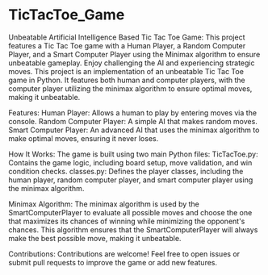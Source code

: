 # TicTacToe_Game

Unbeatable Artificial Intelligence Based Tic Tac Toe Game: 
This project features a Tic Tac Toe game with a Human Player, a Random Computer Player, and a Smart Computer Player using the Minimax algorithm to ensure unbeatable gameplay. Enjoy challenging the AI and experiencing strategic moves.
This project is an implementation of an unbeatable Tic Tac Toe game in Python. It features both human and computer players, with the computer player utilizing the minimax algorithm to ensure optimal moves, making it unbeatable.

Features: 
Human Player: Allows a human to play by entering moves via the console.
Random Computer Player: A simple AI that makes random moves.
Smart Computer Player: An advanced AI that uses the minimax algorithm to make optimal moves, ensuring it never loses.

How It Works:
The game is built using two main Python files:
TicTacToe.py: Contains the game logic, including board setup, move validation, and win condition checks.
classes.py: Defines the player classes, including the human player, random computer player, and smart computer player using the minimax algorithm.

Minimax Algorithm:
The minimax algorithm is used by the SmartComputerPlayer to evaluate all possible moves and choose the one that maximizes its chances of winning while minimizing the opponent's chances. This algorithm ensures that the SmartComputerPlayer will always make the best possible move, making it unbeatable.

Contributions: 
Contributions are welcome! Feel free to open issues or submit pull requests to improve the game or add new features.
